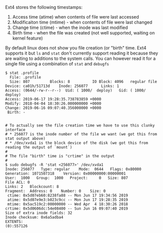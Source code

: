 Ext4 stores the following timestamps:

1. Access time (atime) when contents of file were last accessed
1. Modificaiton time (mtime) - when contents of file were last changed
1. Change time (ctime) - when the inode was last modified
1. Birth time - when the file was created (not well supported, waiting on kernel
   feature)

By default linux does not show you file creation (or "birth" time. Ext4 supports
it but `ls` and `stat` don't currently support reading it because they are
waiting to additions to the system calls. You can however read it for a single
file using a combination of `stat` and `debugfs`

```
$ stat .profile
  File: .profile
  Size: 807       	Blocks: 8          IO Block: 4096   regular file
Device: ca01h/51713d	Inode: 256077      Links: 1
Access: (0644/-rw-r--r--)  Uid: ( 1000/  deploy)   Gid: ( 1000/  deploy)
Access: 2019-06-17 19:28:35.738783859 +0000
Modify: 2018-04-04 18:30:26.000000000 +0000
Change: 2019-06-16 09:07:40.356000000 +0000
 Birth: -


# To actually see the file creation time we have to use this clunky interface
# * 256077 is the inode number of the file we want (we got this from stat output above)
# * /dev/xvda1 is the block device of the disk (we got this from reading the output of `mount`)
#
# The file "birth" time is "crtime" in the output
#
$ sudo debugfs -R 'stat <256077>' /dev/xvda1
Inode: 256077   Type: regular    Mode:  0644   Flags: 0x80000
Generation: 1071507318    Version: 0x00000000:00000001
User:  1000   Group:  1000   Project:     0   Size: 807
File ACL: 0
Links: 2   Blockcount: 8
Fragment:  Address: 0    Number: 0    Size: 0
 ctime: 0x5d07eb60:8238fa88 -- Mon Jun 17 19:34:56 2019
 atime: 0x5d07e9e3:b023c9cc -- Mon Jun 17 19:28:35 2019
 mtime: 0x5ac519c2:00000000 -- Wed Apr  4 18:30:26 2018
crtime: 0x5d0606dc:54e08400 -- Sun Jun 16 09:07:40 2019
Size of extra inode fields: 32
Inode checksum: 0x6a5adba4
EXTENTS:
(0):557126
```
